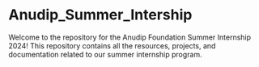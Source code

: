 # Anudip_Summer_Intership
Welcome to the repository for the Anudip Foundation Summer Internship 2024! This repository contains all the resources, projects, and documentation related to our summer internship program.
